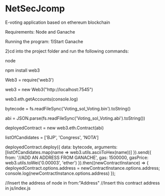 # NetSecJcomp
E-voting application based on ethereum blockchain

Requirements: 
Node and Ganache

Running the program: 
1)Start Ganache

2)cd into the project folder and run the following commands:

  node
  
  npm install web3
  
  Web3 = require('web3')
  
  web3 = new Web3("http://localhost:7545")
  
  web3.eth.getAccounts(console.log)

  bytecode = fs.readFileSync('Voting_sol_Voting.bin').toString()
  
  abi = JSON.parse(fs.readFileSync('Voting_sol_Voting.abi').toString())

  deployedContract = new web3.eth.Contract(abi)

  listOfCandidates = ['BJP', 'Congress', 'NOTA']

  deployedContract.deploy({ data: bytecode, arguments: [listOfCandidates.map(name => web3.utils.asciiToHex(name))] }).send({ from: '//ADD AN ADDRESS FROM GANACHE', gas: 1500000, gasPrice: web3.utils.toWei('0.00003', 'ether') }).then((newContractInstance) => { deployedContract.options.address = newContractInstance.options.address; console.log(newContractInstance.options.address) });

  //Insert the address of node in from:"Address"
  //Insert this contract address in js/index.js




